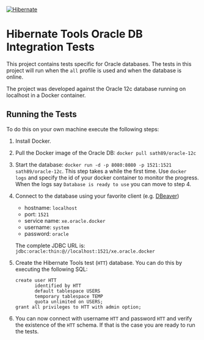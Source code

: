 <!--
  ~ Hibernate Tools, Tooling for your Hibernate Projects
  ~
  ~ Copyright 2020 Red Hat, Inc.
  ~
  ~ Licensed under the GNU Lesser General Public License (LGPL), 
  ~ version 2.1 or later (the "License").
  ~ You may not use this file except in compliance with the License.
  ~ You may read the licence in the 'lgpl.txt' file in the root folder of 
  ~ project or obtain a copy at
  ~
  ~     http://www.gnu.org/licenses/lgpl-2.1.html
  ~
  ~ Unless required by applicable law or agreed to in writing, software
  ~ distributed under the License is distributed on an "AS IS" basis,
  ~ WITHOUT WARRANTIES OR CONDITIONS OF ANY KIND, either express or implied.
  ~ See the License for the specific language governing permissions and
  ~ limitations under the License.
  -->

[![Hibernate](https://static.jboss.org/hibernate/images/hibernate_200x150.png)](https://tools.hibernate.org)

# Hibernate Tools Oracle DB Integration Tests

This project contains tests specific for Oracle databases. The tests in this project will run when the `all` profile is used and when the database is online.

The project was developed against the Oracle 12c database running on localhost in a Docker container.

## Running the Tests

To do this on your own machine execute the following steps:

1. Install Docker.

2. Pull the Docker image of the Oracle DB: `docker pull sath89/oracle-12c`

3. Start the database: `docker run -d -p 8080:8080 -p 1521:1521 sath89/oracle-12c`. This step takes a while the first time. 
 Use `docker logs` and specify the id of your docker container to monitor the progress. 
 When the logs say `Database is ready to use` you can move to 
step 4.

4. Connect to the database using your favorite client (e.g. [DBeaver](http://dbeaver.jkiss.org))
   * hostname: `localhost`
   * port: `1521`
   * service name: `xe.oracle.docker`
   * username: `system`
   * password: `oracle` 
 
   The complete JDBC URL is: `jdbc:oracle:thin:@//localhost:1521/xe.oracle.docker`

5. Create the Hibernate Tools test (`HTT`) database. You can do this by executing the following SQL: 

   ```
   create user HTT
          identified by HTT
          default tablespace USERS
          temporary tablespace TEMP
          quota unlimited on USERS;
   grant all privileges to HTT with admin option;
   ```

6. You can now connect with username `HTT` and password `HTT` and verify the existence of the `HTT` schema.
If that is the case you are ready to run the tests. 